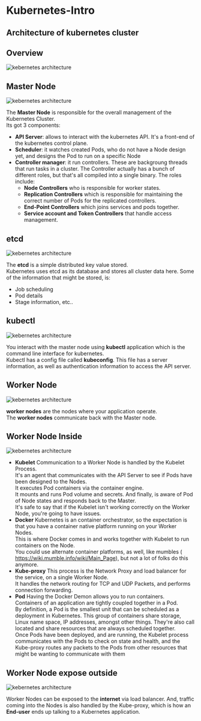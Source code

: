 # Kubernetes-Intro


## Architecture of kubernetes cluster
<h2>Overview</h2>

![kebernetes architecture](assets/arch-cluster.png "arch")

<h2>Master Node</h2>

![kebernetes architecture](assets/master-node.png "arch")

The <b>Master Node</b> is responsible for the overall management of the Kubernetes Cluster. <br />
Its got 3 components:
* <b>API Server</b>: allows to interact with the kubernetes API. It's a front-end of the kubernetes control plane.
* <b>Scheduler</b>: it watches created Pods, who do not have a Node design yet, and designs the Pod to run on a specific Node
* <b>Controller manager</b>: it run controllers. These are backgroung threads that run tasks in a cluster. The Controller actually has a bunch of different roles, but that's all compiled into a single binary. The roles include:
  - <b>Node Controllers</b> who is responsible for worker states.
  - <b>Replication Controllers</b> which is responsible for maintaining the correct number of Pods for the replicated controllers.
  - <b>End-Point Controllers</b> which joins services and pods together.
  - <b>Service account and Token Controllers</b> that handle access management.
  
<h2>etcd</h2>

![kebernetes architecture](assets/etcd.png "arch")

The <b>etcd</b> is a simple distributed key value stored. <br />
Kubernetes uses etcd as its database and stores all cluster data here. Some of the information that might be stored, is:
* Job scheduling
* Pod details
* Stage information, etc..
	
<h2>kubectl</h2>

![kebernetes architecture](assets/kubectl-config.png "arch")

You interact with the master node using <b>kubectl</b> application which is the command line interface for kubernetes. <br />
Kubectl has a config file called <b>kubeconfig</b>. This file has a server information, as well as authentication information to access the API server.

<h2>Worker Node</h2>

![kebernetes architecture](assets/worknode.png "arch")

<b>worker nodes</b> are the nodes where your application operate. <br />
The <b>worker nodes</b> communicate back with the Master node.

<h2>Worker Node Inside</h2>

![kebernetes architecture](assets/worknode-inside.png "arch")

* <b>Kubelet</b>
Communication to a Worker Node is handled by the Kubelet Process. <br /> 
It's an agent that communicates with the API Server to see if Pods have been designed to the Nodes. <br /> 
It executes Pod containers via the container engine. <br /> 
It mounts and runs Pod volume and secrets. And finally, is aware of Pod of Node states and responds back to the Master. <br /> 
It's safe to say that if the Kubelet isn't working correctly on the Worker Node, you're going to have issues. <br /> 
* <b>Docker</b>
Kubernetes is an container orchestrator, so the expectation is that you have a container native platform running on your Worker Nodes. <br /> 
This is where Docker comes in and works together with Kubelet to run containers on the Node.<br /> 
You could use alternate container platforms, as well, like mumbles ( https://wiki.mumble.info/wiki/Main_Page), but not a lot of folks do this anymore. <br />
* <b>Kube-proxy</b>
This process is the Network Proxy and load balancer for the service, on a single Worker Node. <br />
It handles the network routing for TCP and UDP Packets, and performs connection forwarding. <br /> 
* <b>Pod</b>
Having the Docker Demon allows you to run containers. <br /> 
Containers of an application are tightly coupled together in a Pod. <br /> 
By definition, a Pod is the smallest unit that can be scheduled as a deployment in Kubernetes. This group of containers share storage, Linux name space, IP addresses, amongst other things. They're also call located and share resources that are always scheduled together. <br /> 
Once Pods have been deployed, and are running, the Kubelet process communicates with the Pods to check on state and health, and the Kube-proxy routes any packets to the Pods from other resources that might be wanting to communicate with them <br />

<h2>Worker Node expose outside</h2>

![kebernetes architecture](assets/worknode-outside.png "arch")

Worker Nodes can be exposed to the <b>internet</b> via load balancer. And, traffic coming into the Nodes is also handled by the Kube-proxy, which is how an <b>End-user</b> ends up talking to a Kubernetes application. <br />


